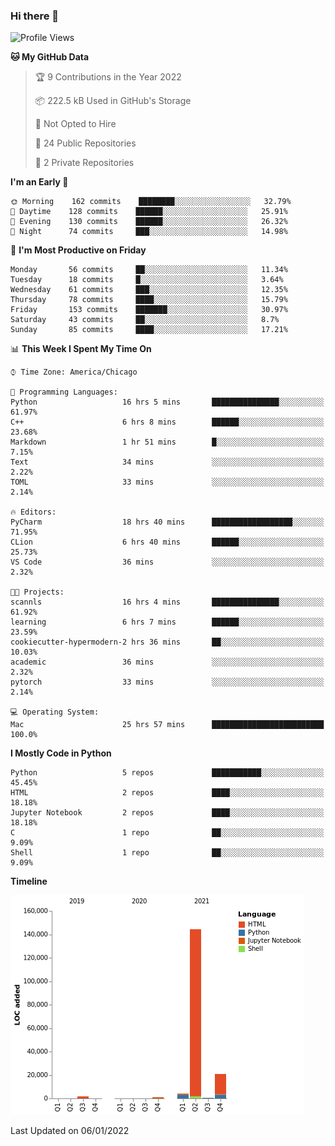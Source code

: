 ### Hi there 👋

<!--
**cauliyang/cauliyang** is a ✨ _special_ ✨ repository because its `README.md` (this file) appears on your GitHub profile.

Here are some ideas to get you started:

- 🔭 I’m currently working on ...
- 🌱 I’m currently learning ...
- 👯 I’m looking to collaborate on ...
- 🤔 I’m looking for help with ...
- 💬 Ask me about ...
- 📫 How to reach me: ...
- 😄 Pronouns: ...
- ⚡ Fun fact: ...
-->

<!--START_SECTION:waka-->
![Profile Views](http://img.shields.io/badge/Profile%20Views-0-blue)

**🐱 My GitHub Data** 

> 🏆 9 Contributions in the Year 2022
 > 
> 📦 222.5 kB Used in GitHub's Storage 
 > 
> 🚫 Not Opted to Hire
 > 
> 📜 24 Public Repositories 
 > 
> 🔑 2 Private Repositories  
 > 
**I'm an Early 🐤** 

```text
🌞 Morning    162 commits    ████████░░░░░░░░░░░░░░░░░   32.79% 
🌆 Daytime    128 commits    ██████░░░░░░░░░░░░░░░░░░░   25.91% 
🌃 Evening    130 commits    ██████░░░░░░░░░░░░░░░░░░░   26.32% 
🌙 Night      74 commits     ███░░░░░░░░░░░░░░░░░░░░░░   14.98%

```
📅 **I'm Most Productive on Friday** 

```text
Monday       56 commits     ██░░░░░░░░░░░░░░░░░░░░░░░   11.34% 
Tuesday      18 commits     █░░░░░░░░░░░░░░░░░░░░░░░░   3.64% 
Wednesday    61 commits     ███░░░░░░░░░░░░░░░░░░░░░░   12.35% 
Thursday     78 commits     ████░░░░░░░░░░░░░░░░░░░░░   15.79% 
Friday       153 commits    ███████░░░░░░░░░░░░░░░░░░   30.97% 
Saturday     43 commits     ██░░░░░░░░░░░░░░░░░░░░░░░   8.7% 
Sunday       85 commits     ████░░░░░░░░░░░░░░░░░░░░░   17.21%

```


📊 **This Week I Spent My Time On** 

```text
⌚︎ Time Zone: America/Chicago

💬 Programming Languages: 
Python                   16 hrs 5 mins       ███████████████░░░░░░░░░░   61.97% 
C++                      6 hrs 8 mins        ██████░░░░░░░░░░░░░░░░░░░   23.68% 
Markdown                 1 hr 51 mins        █░░░░░░░░░░░░░░░░░░░░░░░░   7.15% 
Text                     34 mins             ░░░░░░░░░░░░░░░░░░░░░░░░░   2.22% 
TOML                     33 mins             ░░░░░░░░░░░░░░░░░░░░░░░░░   2.14%

🔥 Editors: 
PyCharm                  18 hrs 40 mins      ██████████████████░░░░░░░   71.95% 
CLion                    6 hrs 40 mins       ██████░░░░░░░░░░░░░░░░░░░   25.73% 
VS Code                  36 mins             ░░░░░░░░░░░░░░░░░░░░░░░░░   2.32%

🐱‍💻 Projects: 
scannls                  16 hrs 4 mins       ███████████████░░░░░░░░░░   61.92% 
learning                 6 hrs 7 mins        ██████░░░░░░░░░░░░░░░░░░░   23.59% 
cookiecutter-hypermodern-2 hrs 36 mins       ██░░░░░░░░░░░░░░░░░░░░░░░   10.03% 
academic                 36 mins             ░░░░░░░░░░░░░░░░░░░░░░░░░   2.32% 
pytorch                  33 mins             ░░░░░░░░░░░░░░░░░░░░░░░░░   2.14%

💻 Operating System: 
Mac                      25 hrs 57 mins      █████████████████████████   100.0%

```

**I Mostly Code in Python** 

```text
Python                   5 repos             ███████████░░░░░░░░░░░░░░   45.45% 
HTML                     2 repos             ████░░░░░░░░░░░░░░░░░░░░░   18.18% 
Jupyter Notebook         2 repos             ████░░░░░░░░░░░░░░░░░░░░░   18.18% 
C                        1 repo              ██░░░░░░░░░░░░░░░░░░░░░░░   9.09% 
Shell                    1 repo              ██░░░░░░░░░░░░░░░░░░░░░░░   9.09%

```


**Timeline**

![Chart not found](https://raw.githubusercontent.com/cauliyang/cauliyang/main/charts/bar_graph.png) 


 Last Updated on 06/01/2022
<!--END_SECTION:waka-->
